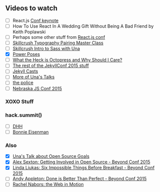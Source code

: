 ## Videos to watch
- [ ] React.js [Conf keynote](https://www.youtube.com/watch?v=MGuKhcnrqGA&list=PLb0IAmt7-GS0M8Q95RIc2lOM6nc77q1IY&index=1)
- [ ] How To Use React In A Wedding Gift Without Being A Bad Friend by Keith Poplawski
- [ ] Perhaps some other stuff from [React.js conf](https://www.youtube.com/playlist?list=PLb0IAmt7-GS0M8Q95RIc2lOM6nc77q1IY#reactjsconf2016)
- [ ] [Skillcrush Typography Pairing Master Class](http://skillcrush.com/skill-resource/master-class-katie-kovalcin-typography-pairing-type/)
- [ ] [Skillcrush Intro to Sass with Una](http://skillcrush.com/skill-resource/master-class-una-kravits/)
- [X] [Power Poses](https://www.ted.com/talks/amy_cuddy_your_body_language_shapes_who_you_are?language=en)
- [ ] [What the Heck is Octopress and Why Should I Care?](https://www.youtube.com/watch?v=KS6e4XxY2H4&feature=youtu.be)
- [ ] [The rest of the JekyllConf 2015 stuff](https://www.youtube.com/playlist?list=PLrxYIq_0LFJcXlsRZD-JCdITfZexwvqsQ&nohtml5=False)
- [ ] [Jekyll Casts](https://www.youtube.com/playlist?list=PLrxYIq_0LFJc0TfNbv24cuFD1IaUtkzrh&nohtml5=False)
- [ ] [More of Una's Talks](http://una.im/speaking/#)
- [ ] [the police](https://vimeo.com/141557196)
- [ ] [Nebraska JS Conf 2015](https://www.youtube.com/watch?v=Xve7QCNNeMs&list=PLzcPHbGhqFeTHP1nCW4JFjtixxNFdHouO)

### XOXO Stuff

### hack.summit()
- [ ] [DHH](https://www.youtube.com/watch?v=99LBwJnFDE8)
- [ ] [Bonnie Eisenman](https://www.youtube.com/watch?v=jk0RnCTr6nY)

### Also
- [X] [Una's Talk about Open Source Goals](https://www.youtube.com/watch?v=xQEU0ZsvXYI)
- [X] [Alex Sexton: Getting Involved in Open Source - Beyond Conf 2015](https://www.youtube.com/watch?v=dXXOs0toPyg)
- [X] [Linda Liukas: Six Impossible Things Before Breakfast - Beyond Conf 2015](https://www.youtube.com/watch?v=i-MngtDiqrE)
- [ ] [Andy Appleton: Done is Better Than Perfect - Beyond Conf 2015](https://youtu.be/fELVZkzXRw8)
- [ ] [Rachel Nabors: the Web in Motion](https://www.youtube.com/watch?v=jX_TWlDe-Is&feature=youtu.be&list=PLBevk0eXLOGdZ4yHChA-JW69DCBe7uGkJ&utm_content=bufferbb27d&utm_medium=social&utm_source=twitter.com&utm_campaign=buffer)
